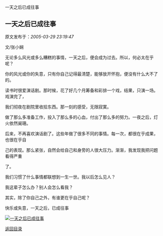 一天之后已成往事
## 一天之后已成往事

 原文发布于：*2005-03-29 23:19:47*

文/张小娴

无论多么风光或多么糟糕的事情，一天之后，便会成为过去。所以，何必太在乎呢？

你的风光或你的失意，只有你自己记得最清楚，能够放开怀抱，便没有什么大不了的。

读书时很爱演话剧。那时候，花了好几个月筹备和彩排一个戏，结果，只演一场。戏演完了，

我们彻夜在剧院里收拾东西。那一刻的感受，无限寂寞。

做了那么多准备工作，投入了那么多的心血，付出了那么多的努力。一夜之后，灯火依然阑珊。

后来，不再喜欢演话剧了。这些年做了很多不同的事情。每一次，都很在乎成果，也很在乎自

己的表现。那么紧张，自然会给自己和身旁的人很大压力。渐渐，我发现我把问题看得严重

了。

我们习惯了什么事情都联想到一生一世。我以后怎么见人？

我这辈子怎么办？别人会怎么看我？

其实，除了你自己之外，有谁更在乎自己呢？

快乐或失意，一天之后，已成往事

[![一天之后已成往事](http://s6.sinaimg.cn/middle/6983393849da995b66b95&amp;690)](http://byfiles.storage.live.com/y1p-f4GF_uS0IY9zF_kbeLeLJZAqxGwdh-dTEaVbcdTWJ_68FrK_TvF80MKfPagWuX67GHW5-BQ8PY)

[返回目录](index.html)

